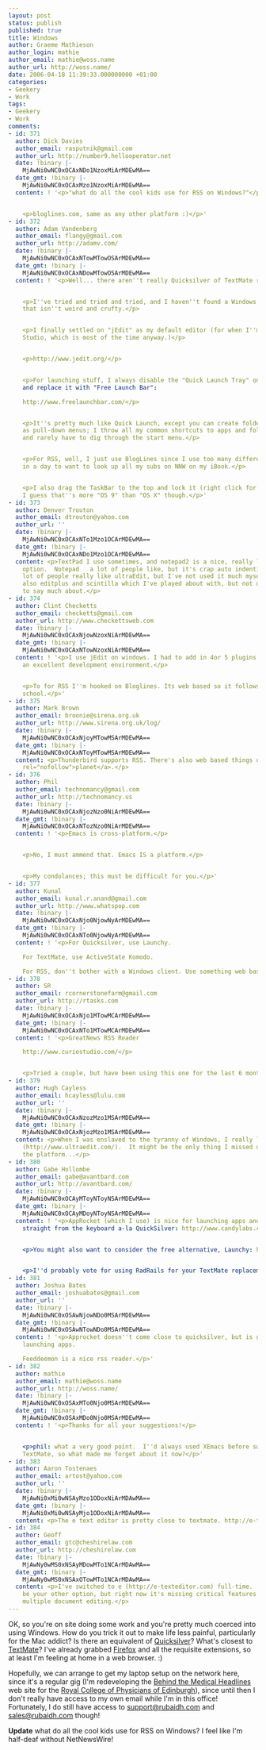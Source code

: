 ```yaml
---
layout: post
status: publish
published: true
title: Windows
author: Graeme Mathieson
author_login: mathie
author_email: mathie@woss.name
author_url: http://woss.name/
date: 2006-04-18 11:39:33.000000000 +01:00
categories:
- Geekery
- Work
tags:
- Geekery
- Work
comments:
- id: 371
  author: Dick Davies
  author_email: rasputnik@gmail.com
  author_url: http://number9.hellooperator.net
  date: !binary |-
    MjAwNi0wNC0xOCAxNDo1NzoxMiArMDEwMA==
  date_gmt: !binary |-
    MjAwNi0wNC0xOCAxMzo1NzoxMiArMDEwMA==
  content: ! '<p>"what do all the cool kids use for RSS on Windows?"</p>


    <p>bloglines.com, same as any other platform :)</p>'
- id: 372
  author: Adam Vandenberg
  author_email: flangy@gmail.com
  author_url: http://adamv.com/
  date: !binary |-
    MjAwNi0wNC0xOCAxNTowMTowOSArMDEwMA==
  date_gmt: !binary |-
    MjAwNi0wNC0xOCAxNDowMTowOSArMDEwMA==
  content: ! '<p>Well... there aren''t really Quicksilver of TextMate replacements.</p>


    <p>I''ve tried and tried and tried, and I haven''t found a Windows text editor
    that isn''t weird and crufty.</p>


    <p>I finally settled on "jEdit" as my default editor (for when I''m not in Visual
    Studio, which is most of the time anyway.)</p>


    <p>http://www.jedit.org/</p>


    <p>For launching stuff, I always disable the "Quick Launch Tray" on the taskbar
    and replace it with "Free Launch Bar":

    http://www.freelaunchbar.com/</p>


    <p>It''s pretty much like Quick Launch, except you can create folders that act
    as pull-down menus; I throw all my common shortcuts to apps and folders in there
    and rarely have to dig through the start menu.</p>


    <p>For RSS, well, I just use BlogLines since I use too many different machines
    in a day to want to look up all my subs on NNW on my iBook.</p>


    <p>I also drag the TaskBar to the top and lock it (right click for the option.)
    I guess that''s more "OS 9" than "OS X" though.</p>'
- id: 373
  author: Denver Trouton
  author_email: dtrouton@yahoo.com
  author_url: ''
  date: !binary |-
    MjAwNi0wNC0xOCAxNTo1Mzo1OCArMDEwMA==
  date_gmt: !binary |-
    MjAwNi0wNC0xOCAxNDo1Mzo1OCArMDEwMA==
  content: <p>TextPad I use sometimes, and notepad2 is a nice, really lightweight
    option.  Notepad   a lot of people like, but it's crap auto indenting annoys me.  A
    lot of people really like ultraEdit, but I've not used it much myself.  There's
    also editplus and scintilla which I've played about with, but not used enough
    to say much about.</p>
- id: 374
  author: Clint Checketts
  author_email: checketts@gmail.com
  author_url: http://www.checkettsweb.com
  date: !binary |-
    MjAwNi0wNC0xOCAxNjowNzoxNiArMDEwMA==
  date_gmt: !binary |-
    MjAwNi0wNC0xOCAxNTowNzoxNiArMDEwMA==
  content: ! '<p>I use jEdit on windows. I had to add in 4or 5 plugins to it but its
    an excellent development environment.</p>


    <p>To for RSS I''m hooked on Bloglines. Its web based so it follows me home from
    school.</p>'
- id: 375
  author: Mark Brown
  author_email: broonie@sirena.org.uk
  author_url: http://www.sirena.org.uk/log/
  date: !binary |-
    MjAwNi0wNC0xOCAxNjoyMTowMSArMDEwMA==
  date_gmt: !binary |-
    MjAwNi0wNC0xOCAxNToyMTowMSArMDEwMA==
  content: <p>Thunderbird supports RSS. There's also web based things or <a href='http://www.planetplanet.org/'
    rel="nofollow">planet</a>.</p>
- id: 376
  author: Phil
  author_email: technomancy@gmail.com
  author_url: http://technomancy.us
  date: !binary |-
    MjAwNi0wNC0xOCAxNjozNzo0NiArMDEwMA==
  date_gmt: !binary |-
    MjAwNi0wNC0xOCAxNTozNzo0NiArMDEwMA==
  content: ! '<p>Emacs is cross-platform.</p>


    <p>No, I must ammend that. Emacs IS a platform.</p>


    <p>My condolances; this must be difficult for you.</p>'
- id: 377
  author: Kunal
  author_email: kunal.r.anand@gmail.com
  author_url: http://www.whatspop.com
  date: !binary |-
    MjAwNi0wNC0xOCAxNjo0NjowNyArMDEwMA==
  date_gmt: !binary |-
    MjAwNi0wNC0xOCAxNTo0NjowNyArMDEwMA==
  content: ! '<p>For Quicksilver, use Launchy.

    For TextMate, use ActiveState Komodo.

    For RSS, don''t bother with a Windows client. Use something web based.</p>'
- id: 378
  author: SR
  author_email: rcornerstonefarm@gmail.com
  author_url: http://rtasks.com
  date: !binary |-
    MjAwNi0wNC0xOCAxNjo1MTowMCArMDEwMA==
  date_gmt: !binary |-
    MjAwNi0wNC0xOCAxNTo1MTowMCArMDEwMA==
  content: ! '<p>GreatNews RSS Reader

    http://www.curiostudio.com/</p>


    <p>Tried a couple, but have been using this one for the last 6 months.</p>'
- id: 379
  author: Hugh Cayless
  author_email: hcayless@lulu.com
  author_url: ''
  date: !binary |-
    MjAwNi0wNC0xOCAxNzozMzo1MSArMDEwMA==
  date_gmt: !binary |-
    MjAwNi0wNC0xOCAxNjozMzo1MSArMDEwMA==
  content: <p>When I was enslaved to the tyranny of Windows, I really liked UltraEdit
    (http://www.ultraedit.com/).  It might be the only thing I missed upon abandoning
    the platform...</p>
- id: 380
  author: Gabe Hollombe
  author_email: gabe@avantbard.com
  author_url: http://avantbard.com/
  date: !binary |-
    MjAwNi0wNC0xOCAyMToyNToyNSArMDEwMA==
  date_gmt: !binary |-
    MjAwNi0wNC0xOCAyMDoyNToyNSArMDEwMA==
  content: ! '<p>AppRocket (which I use) is nice for launching apps and other files
    straight from the keyboard a-la QuickSilver: http://www.candylabs.com/approcket/</p>


    <p>You might also want to consider the free alternative, Launchy: http://www.launchy.net/</p>


    <p>I''d probably vote for using RadRails for your TextMate replacement: http://www.radrails.org/</p>'
- id: 381
  author: Joshua Bates
  author_email: joshuabates@gmail.com
  author_url: ''
  date: !binary |-
    MjAwNi0wNC0xOSAwNjowNDo0MSArMDEwMA==
  date_gmt: !binary |-
    MjAwNi0wNC0xOSAwNTowNDo0MSArMDEwMA==
  content: ! '<p>Approcket doesn''t come close to quicksilver, but is great for just
    launching apps.

    Feeddeemon is a nice rss reader.</p>'
- id: 382
  author: mathie
  author_email: mathie@woss.name
  author_url: http://woss.name/
  date: !binary |-
    MjAwNi0wNC0xOSAxMTo0Njo0MSArMDEwMA==
  date_gmt: !binary |-
    MjAwNi0wNC0xOSAxMDo0Njo0MSArMDEwMA==
  content: ! '<p>Thanks for all your suggestions!</p>


    <p>phil: what a very good point.  I''d always used XEmacs before switching to
    TextMate, so what made me forget about it now?</p>'
- id: 383
  author: Aaron Tostenaes
  author_email: artost@yahoo.com
  author_url: ''
  date: !binary |-
    MjAwNi0xMi0wNSAyMzo1ODoxNiArMDAwMA==
  date_gmt: !binary |-
    MjAwNi0xMi0wNSAyMjo1ODoxNiArMDAwMA==
  content: <p>The e text editor is pretty close to textmate. http://e-texteditor.com/blog/2006/textmate_on_windows</p>
- id: 384
  author: Geoff
  author_email: gtc@cheshirelaw.com
  author_url: http://cheshirelaw.com
  date: !binary |-
    MjAwNy0wMS0xNSAyMDowMTo1NCArMDAwMA==
  date_gmt: !binary |-
    MjAwNy0wMS0xNSAxOTowMTo1NCArMDAwMA==
  content: <p>I've switched to e (http://e-texteditor.com) full-time.  InType would
    be your other option, but right now it's missing critical features like undo and
    multiple document editing.</p>
---
```

OK, so you're on site doing some work and you're pretty much coerced into using Windows.  How do you trick it out to make life less painful, particularly for the Mac addict?  Is there an equivalent of [Quicksilver](http://quicksilver.blacktree.com/)?  What's closest to [TextMate](http://macromates.com/)?  I've already grabbed [Firefox](http://www.mozilla.org/) and all the requisite extensions, so at least I'm feeling at home in a web browser. :)

Hopefully, we can arrange to get my laptop setup on the network here, since it's a regular gig (I'm redeveloping the [Behind the Medical Headlines](http://www.behindthemedicalheadlines.com/) web site for the [Royal College of Physicians of Edinburgh](http://www.rcpe.ac.uk/)), since until then I don't really have access to my own email while I'm in this office!  Fortunately, I do still have access to [support@rubaidh.com](mailto:support@rubaidh.com) and [sales@rubaidh.com](mailto:sales@rubaidh.com) though!

**Update** what do all the cool kids use for RSS on Windows?  I feel like I'm half-deaf without NetNewsWire!
